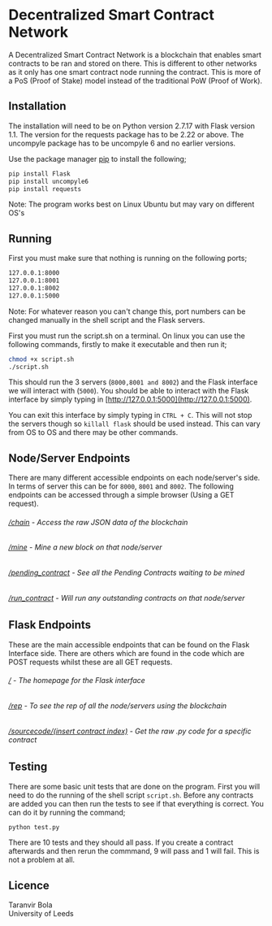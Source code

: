 # Decentralized Smart Contract Network

A Decentralized Smart Contract Network is a blockchain that enables smart 
contracts to be ran and stored on there. This is different to other networks as
it only has one smart contract node running the contract. This is more of a
PoS (Proof of Stake) model instead of the traditional PoW (Proof of Work).

## Installation

The installation will need to be on Python version 2.7.17 with Flask version 
1.1. The version for the requests package has to be 2.22 or above. The uncompyle
package has to be uncompyle 6 and no earlier versions.

Use the package manager [pip](https://pip.pypa.io/en/stable/) to install the
following;

```bash
pip install Flask
pip install uncompyle6
pip install requests
```
Note: The program works best on Linux Ubuntu but may vary on different OS's

## Running

First you must make sure that nothing is running on the following ports;

```bash
127.0.0.1:8000
127.0.0.1:8001
127.0.0.1:8002
127.0.0.1:5000
```

Note: For whatever reason you can't change this, port numbers can be changed
manually in the shell script and the Flask servers.

First you must run the script.sh on a terminal. On linux you can use the following 
commands, firstly to make it executable and then run it;

```bash
chmod +x script.sh
./script.sh
```

This should run the 3 servers (`8000,8001 and 8002`) and the Flask interface we
will interact with (`5000`). You should be able to interact with the Flask 
interface by simply typing in [http://127.0.0.1:5000](http://127.0.0.1:5000).

You can exit this interface by simply typing in `CTRL + C`. This will not stop the
servers though so `killall flask` should be used instead. This can vary from OS to
OS and there may be other commands.

## Node/Server Endpoints

There are many different accessible endpoints on each node/server's side. In 
terms of server this can be for `8000`, `8001` and `8002`. The following endpoints can 
be accessed through a simple browser (Using a GET request).

###### [/chain](http://127.0.0.1:8000/chain) - Access the raw JSON data of the blockchain<br>
###### [/mine](http://127.0.0.1:8000/mine) -  Mine a new block on that node/server<br>
###### [/pending_contract](http://127.0.0.1:8000/pending_contract) - See all the Pending Contracts waiting to be mined <br>
###### [/run_contract](http://127.0.0.1:8000/run_contract) - Will run any outstanding contracts on that node/server <br>

## Flask Endpoints

These are the main accessible endpoints that can be found on the Flask Interface
side. There are others which are found in the code which are POST requests
whilst these are all GET requests.

###### [/](http://127.0.0.1:5000/) - The homepage for the Flask interface<br>
###### [/rep](http://127.0.0.1:5000/rep) - To see the rep of all the node/servers using the blockchain<br>
###### [/sourcecode/(insert contract index)](http://127.0.0.1:5000/sourcecode/0) - Get the raw .py code for a specific contract <br>

## Testing

There are some basic unit tests that are done on the program. First you will need to
do the running of the shell script `script.sh`. Before any contracts are added
you can then run the tests to see if that everything is correct. You can do it 
by running the command;

```bash
python test.py
```

There are 10 tests and they should all pass. If you create a contract afterwards
and then rerun the commmand, 9 will pass and 1 will fail. This is not a problem 
at all.

## Licence

Taranvir Bola<br>
University of Leeds
